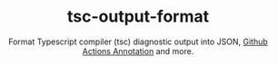 <div align="center">
  
# tsc-output-format

Format Typescript compiler (tsc) diagnostic output into JSON, [Github Actions Annotation](https://docs.github.com/en/actions/writing-workflows/choosing-what-your-workflow-does/workflow-commands-for-github-actions#setting-an-error-message) and more.

</div>
